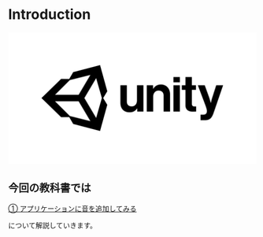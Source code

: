 # Introduction

![](img/unity-masterbrand-black.png)

## 今回の教科書では

[① アプリケーションに音を追加してみる](page1.md)

<!-- [② VRメニューの作成](page2.md) -->

について解説していきます。
